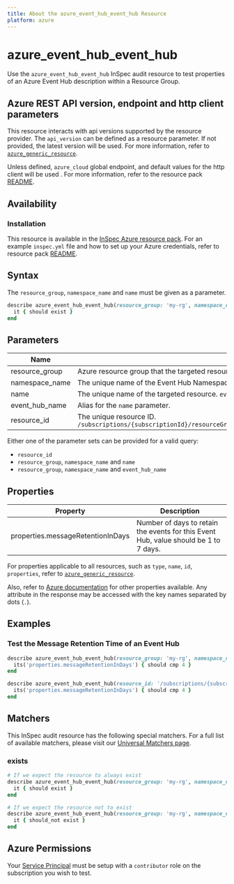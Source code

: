 ```yaml
---
title: About the azure_event_hub_event_hub Resource
platform: azure
---
```


# azure_event_hub_event_hub

Use the `azure_event_hub_event_hub` InSpec audit resource to test properties of an Azure Event Hub description within a Resource Group.

## Azure REST API version, endpoint and http client parameters

This resource interacts with api versions supported by the resource provider.
The `api_version` can be defined as a resource parameter.
If not provided, the latest version will be used.
For more information, refer to [`azure_generic_resource`](azure_generic_resource.md).

Unless defined, `azure_cloud` global endpoint, and default values for the http client will be used .
For more information, refer to the resource pack [README](../../README.md). 

## Availability

### Installation

This resource is available in the [InSpec Azure resource pack](https://github.com/inspec/inspec-azure). 
For an example `inspec.yml` file and how to set up your Azure credentials, refer to resource pack [README](../../README.md#Service-Principal).

## Syntax

The `resource_group`, `namespace_name` and `name` must be given as a parameter.
```ruby
describe azure_event_hub_event_hub(resource_group: 'my-rg', namespace_name: 'my-event-hub-ns', name: 'myeventhub') do
  it { should exist }
end
```
## Parameters

| Name                           | Description                                                                       |
|--------------------------------|-----------------------------------------------------------------------------------|
| resource_group                 | Azure resource group that the targeted resource resides in. `resourceGroupName`   |
| namespace_name                 | The unique name of the Event Hub Namespace. `namespaceName`                       |
| name                           | The unique name of the targeted resource. `eventHubName`                          |
| event_hub_name                 | Alias for the `name` parameter.                                                   |
| resource_id                    | The unique resource ID. `/subscriptions/{subscriptionId}/resourceGroups/{resourceGroupName}/providers/Microsoft.EventHub/namespaces/{namespaceName}/eventhubs/{eventHubName}` |

Either one of the parameter sets can be provided for a valid query:
- `resource_id`
- `resource_group`, `namespace_name` and `name`
- `resource_group`, `namespace_name` and `event_hub_name`

## Properties

| Property                          | Description |
|-----------------------------------|-------------|
| properties.messageRetentionInDays | Number of days to retain the events for this Event Hub, value should be 1 to 7 days. |

For properties applicable to all resources, such as `type`, `name`, `id`, `properties`, refer to [`azure_generic_resource`](azure_generic_resource.md#properties).

Also, refer to [Azure documentation](https://docs.microsoft.com/en-us/rest/api/eventhub/2017-04-01/eventhubs/get#eventhub) for other properties available. 
Any attribute in the response may be accessed with the key names separated by dots (`.`).

## Examples

### Test the Message Retention Time of an Event Hub
```ruby
describe azure_event_hub_event_hub(resource_group: 'my-rg', namespace_name: 'my-event-hub-ns', name: 'myeventhub') do
  its('properties.messageRetentionInDays') { should cmp 4 }
end
```
```ruby
describe azure_event_hub_event_hub(resource_id: '/subscriptions/{subscriptionId}/resourceGroups/{resourceGroupName}/providers/Microsoft.EventHub/namespaces/{namespaceName}/eventhubs/{eventHubName}') do
  its('properties.messageRetentionInDays') { should cmp 4 }
end
```
## Matchers

This InSpec audit resource has the following special matchers. For a full list of available matchers, please visit our [Universal Matchers page](https://docs.chef.io/inspec/matchers/).

### exists
```ruby
# If we expect the resource to always exist
describe azure_event_hub_event_hub(resource_group: 'my-rg', namespace_name: 'my-event-hub-ns', name: 'myeventhub') do
  it { should exist }
end

# If we expect the resource not to exist
describe azure_event_hub_event_hub(resource_group: 'my-rg', namespace_name: 'my-event-hub-ns', name: 'myeventhub') do
  it { should_not exist }
end
```
## Azure Permissions

Your [Service Principal](https://docs.microsoft.com/en-us/azure/azure-resource-manager/resource-group-create-service-principal-portal) must be setup with a `contributor` role on the subscription you wish to test.
